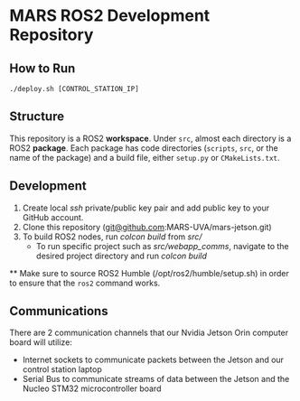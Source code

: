 # MARS ROS2 Development Repository

## How to Run
`./deploy.sh [CONTROL_STATION_IP]`

## Structure
This repository is a ROS2 **workspace**. Under `src`, almost each directory is a ROS2 **package**. Each package has code directories (`scripts`, `src`, or the name of the package) and a build file, either `setup.py` or `CMakeLists.txt`.

## Development
1) Create local *ssh* private/public key pair and add public key to your GitHub account.
2) Clone this repository (git@github.com:MARS-UVA/mars-jetson.git)
3) To build ROS2 nodes, run *colcon build* from *src/*
     * To run specific project such as *src/webapp_comms*, navigate to the desired project directory and run *colcon build*

** Make sure to source ROS2 Humble (/opt/ros2/humble/setup.sh) in order to ensure that the `ros2` command works.

## Communications
There are 2 communication channels that our Nvidia Jetson Orin computer board will utilize:
* Internet sockets to communicate packets between the Jetson and our control station laptop
* Serial Bus to communicate streams of data between the Jetson and the Nucleo STM32 microcontroller board